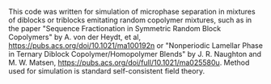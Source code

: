 This code was written for simulation of microphase separation in mixtures of diblocks or triblocks emitating random copolymer mixtures, such as in the paper "Sequence Fractionation in Symmetric Random Block Copolymers" by A. von der Heydt, et al, https://pubs.acs.org/doi/10.1021/ma100192n or "Nonperiodic Lamellar Phase in Ternary Diblock Copolymer/Homopolymer Blends" by J. R. Naughton and M. W. Matsen, https://pubs.acs.org/doi/full/10.1021/ma025580u. Method used for simulation is standard self-consistent field theory.

